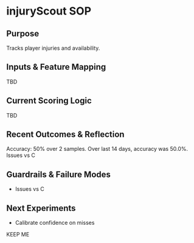 # injuryScout SOP

## Purpose
Tracks player injuries and availability.

## Inputs & Feature Mapping
TBD

## Current Scoring Logic
TBD

## Recent Outcomes & Reflection
Accuracy: 50% over 2 samples.
Over last 14 days, accuracy was 50.0%. Issues vs C

## Guardrails & Failure Modes
- Issues vs C

## Next Experiments
- Calibrate confidence on misses

<!-- Notes from Maintainer -->
KEEP ME
<!-- End Notes from Maintainer -->
